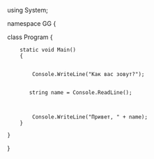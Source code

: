 using System;

namespace GG
{
   
   class Program
    {

        static void Main()
        {
            
            
            Console.WriteLine("Как вас зовут?");


           string name = Console.ReadLine();
            


            Console.WriteLine("Привет, " + name);
        }

    }

}

